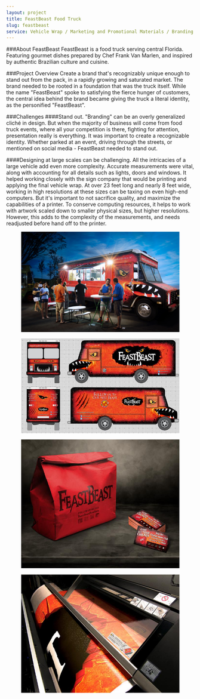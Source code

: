 ```yaml
---
layout: project
title: FeastBeast Food Truck
slug: feastbeast
service: Vehicle Wrap / Marketing and Promotional Materials / Branding
---
```


###About FeastBeast
FeastBeast is a food truck serving central Florida. Featuring gourmet dishes prepared by Chef Frank Van Marlen, and inspired by authentic Brazilian culture and cuisine.

###Project Overview
Create a brand that's recognizably unique enough to stand out from the pack, in a rapidly growing and saturated market. The brand needed to be rooted in a foundation that was the truck itself. While the name "FeastBeast" spoke to satisfying the fierce hunger of customers, the central idea behind the brand became giving the truck a literal identity, as the personified "FeastBeast".

###Challenges
####Stand out.
"Branding" can be an overly generalized cliché in design. But when the majority of business will come from food truck events, where all your competition is there, fighting for attention, presentation really is everything. It was important to create a recognizable identity. Whether parked at an event, driving through the streets, or mentioned on social media - FeastBeast needed to stand out.

####Designing at large scales can be challenging.
All the intricacies of a large vehicle add even more complexity. Accurate measurements were vital, along with accounting for all details such as lights, doors and windows. It helped working closely with the sign company that would be printing and applying the final vehicle wrap. At over 23 feet long and nearly 8 feet wide, working in high resolutions at these sizes can be taxing on even high-end computers. But it's important to not sacrifice quality, and maximize the capabilities of a printer. To conserve computing resources, it helps to work with artwork scaled down to smaller physical sizes, but higher resolutions. However, this adds to the complexity of the measurements, and needs readjusted before hand off to the printer.

<div class="gallery" itemscope itemtype="http://schema.org/ImageGallery">
  <div class="gallery-group">
    <figure itemprop="associatedMedia" itemscope itemtype="http://schema.org/ImageObject">
      <a href="gallery/feastbeast-actionshot.jpg" itemprop="contentUrl" data-size="1229x779"><img src="gallery/feastbeast-actionshot-thumb.jpg" itemprop="thumbnail" alt="Image description" /></a>
    </figure>
  </div>
  <div class="gallery-group">
    <figure itemprop="associatedMedia" itemscope itemtype="http://schema.org/ImageObject">
      <a href="gallery/feastbeast-layout.jpg" itemprop="contentUrl" data-size="1193x716"><img src="gallery/feastbeast-layout-thumb.jpg" itemprop="thumbnail" alt="Image description" /></a>
    </figure>
    <figure itemprop="associatedMedia" itemscope itemtype="http://schema.org/ImageObject">
      <a href="gallery/feastbeast-branding.jpg" itemprop="contentUrl" data-size="1073x872" class="video"><img src="gallery/feastbeast-branding-thumb.jpg" itemprop="thumbnail" alt="Image description" /></a>
    </figure>
    <figure class="large" itemprop="associatedMedia" itemscope itemtype="http://schema.org/ImageObject">
      <a href="gallery/feastbeast-printing.jpg" itemprop="contentUrl" data-size="1200x900" style="background-position: center bottom"><img src="gallery/feastbeast-printing-thumb.jpg" itemprop="thumbnail" alt="Image description" /></a>
    </figure>
  </div>
</div>
